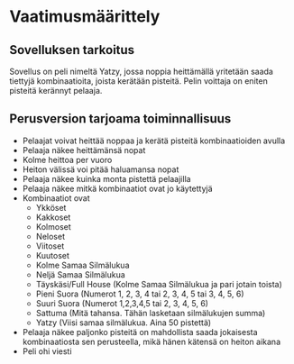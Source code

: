 # Vaatimusmäärittely

## Sovelluksen tarkoitus
Sovellus on peli nimeltä Yatzy, jossa noppia heittämällä yritetään saada tiettyjä kombinaatioita, joista kerätään pisteitä. 
Pelin voittaja on eniten pisteitä kerännyt pelaaja.

## Perusversion tarjoama toiminnallisuus
- Pelaajat voivat heittää noppaa ja kerätä pisteitä kombinaatioiden avulla
- Pelaaja näkee heittämänsä nopat
- Kolme heittoa per vuoro
- Heiton välissä voi pitää haluamansa nopat
- Pelaaja näkee kuinka monta pistettä pelaajilla
- Pelaaja näkee mitkä kombinaatiot ovat jo käytettyjä
- Kombinaatiot ovat
  - Ykköset
  - Kakkoset
  - Kolmoset
  - Neloset
  - Viitoset
  - Kuutoset
  - Kolme Samaa Silmälukua
  - Neljä Samaa Silmälukua
  - Täyskäsi/Full House (Kolme Samaa Silmälukua ja pari jotain toista)
  - Pieni Suora (Numerot 1, 2, 3, 4 tai 2, 3, 4, 5 tai 3, 4, 5, 6)
  - Suuri Suora (Numerot 1,2,3,4,5 tai 2, 3, 4, 5, 6)
  - Sattuma (Mitä tahansa. Tähän lasketaan silmälukujen summa)
  - Yatzy (Viisi samaa silmälukua. Aina 50 pistettä)
- Pelaaja näkee paljonko pisteitä on mahdollista saada jokaisesta kombinaatiosta sen perusteella, mikä hänen kätensä on heiton aikana
- Peli ohi viesti
